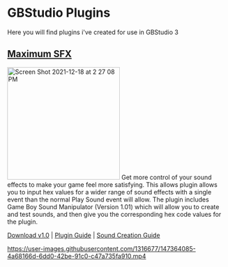 # GBStudio Plugins
Here you will find plugins i've created for use in GBStudio 3

## [Maximum SFX](https://github.com/dochardware/GBStudio-Plugins/blob/d7dc158172579231702a78cedf91bfb5ed40a136/Maximum%20SFX%20Guide.md)
<img width="258" alt="Screen Shot 2021-12-18 at 2 27 08 PM" src="https://user-images.githubusercontent.com/1316677/147362590-6ab3f979-f16e-44c9-a4a3-f267814357ba.png">
Get more control of your sound effects to make your game feel more satisfying. This allows plugin allows you to input hex values for a wider range of sound effects with a single event than the normal Play Sound event will allow. The plugin includes Game Boy Sound Manipulator (Version 1.01) which will allow you to create and test sounds, and then give you the corresponding hex code values for the plugin.

[Download v1.0](https://github.com/dochardware/GBStudio-Plugins/releases/tag/v1.0) | [Plugin Guide](https://github.com/dochardware/GBStudio-Plugins/blob/e79ce349128fdb68a76124ef3aee2d67c4f30ddb/Maximum%20SFX%20Guide.md) | [Sound Creation Guide](https://github.com/dochardware/GBStudio-Plugins/blob/58943d8b4d5f0cadd38dcb7273ce0a57ac979006/Creating%20SFX%20Quick%20Guide.md)

https://user-images.githubusercontent.com/1316677/147364085-4a68166d-6dd0-42be-91c0-c47a735fa910.mp4


